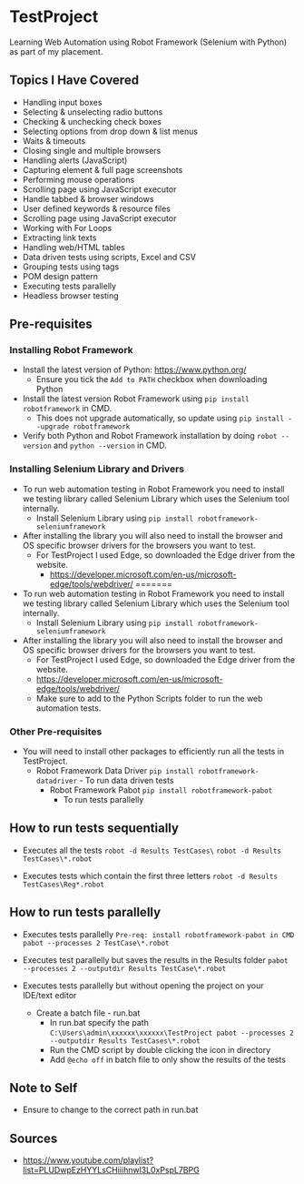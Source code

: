 # TestProject

Learning Web Automation using Robot Framework (Selenium with Python) as part of my placement.

## Topics I Have Covered

- Handling input boxes
- Selecting & unselecting radio buttons
- Checking & unchecking check boxes
- Selecting options from drop down & list menus
- Waits & timeouts
- Closing single and multiple browsers
- Handling alerts (JavaScript)
- Capturing element & full page screenshots
- Performing mouse operations
- Scrolling page using JavaScript executor
- Handle tabbed & browser windows
- User defined keywords & resource files
- Scrolling page using JavaScript executor
- Working with For Loops
- Extracting link texts
- Handling web/HTML tables
- Data driven tests using scripts, Excel and CSV
- Grouping tests using tags
- POM design pattern
- Executing tests parallelly
- Headless browser testing

## Pre-requisites

### Installing Robot Framework

- Install the latest version of Python: <https://www.python.org/>
  - Ensure you tick the `Add to PATH` checkbox when downloading Python
- Install the latest version Robot Framework using ``` pip install robotframework ``` in CMD.
  - This does not upgrade automatically, so update using ``` pip install --upgrade robotframework ```
- Verify both Python and Robot Framework installation by doing ``` robot --version ``` and ``` python --version ``` in CMD.

### Installing Selenium Library and Drivers

- To run web automation testing in Robot Framework you need to install we testing library called Selenium Library which uses the Selenium tool internally.
  - Install Selenium Library using ``` pip install robotframework-seleniumframework ```
- After installing the library you will also need to install the browser and OS specific browser drivers for the browsers you want to test.
  - For TestProject I used Edge, so downloaded the Edge driver from the website.
    - <https://developer.microsoft.com/en-us/microsoft-edge/tools/webdriver/>
=======
- To run web automation testing in Robot Framework you need to install we testing library called Selenium Library which uses the Selenium tool internally. 
    - Install Selenium Library using ``` pip install robotframework-seleniumframework ```
- After installing the library you will also need to install the browser and OS specific browser drivers for the browsers you want to test. 
    - For TestProject I used Edge, so downloaded the Edge driver from the website. 
    - https://developer.microsoft.com/en-us/microsoft-edge/tools/webdriver/
    - Make sure to add to the Python Scripts folder to run the web automation tests. 

### Other Pre-requisites  

- You will need to install other packages to efficiently run all the tests in TestProject.
  - Robot Framework Data Driver ``` pip install robotframework-datadriver ```
        - To run data driven tests
    - Robot Framework Pabot ``` pip install robotframework-pabot ```
      - To run tests parallelly

## How to run tests sequentially

- Executes all the tests
``` robot -d Results TestCases\ ```
``` robot -d Results TestCases\*.robot ```

- Executes tests which contain the first three letters
``` robot -d Results TestCases\Reg*.robot ```

## How to run tests parallelly

- Executes tests parallelly
``` Pre-req: install robotframework-pabot in CMD ```
``` pabot --processes 2 TestCase\*.robot ```

- Executes test parallelly but saves the results in the Results folder
``` pabot --processes 2 --outputdir Results TestCase\*.robot ```

- Executes tests parallelly but without opening the project on your IDE/text editor
  - Create a batch file - run.bat
    - In run.bat specify the path
 ``` C:\Users\admin\xxxxxx\xxxxxx\TestProject pabot --processes 2 --outputdir Results TestCases\*.robot ```
    - Run the CMD script by double clicking the icon in directory
    - Add `@echo off` in batch file to only show the results of the tests

## Note to Self

- Ensure to change to the correct path in run.bat

## Sources

- <https://www.youtube.com/playlist?list=PLUDwpEzHYYLsCHiiihnwl3L0xPspL7BPG>

